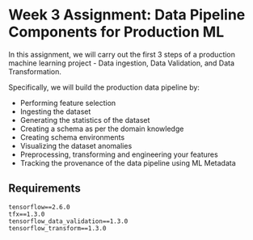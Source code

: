 # Week 3 Assignment: Data Pipeline Components for Production ML

In this assignment, we will carry out the first 3 steps of a production machine learning project - Data ingestion, Data Validation, and Data Transformation.

Specifically, we will build the production data pipeline by:
* Performing feature selection
* Ingesting the dataset
* Generating the statistics of the dataset
* Creating a schema as per the domain knowledge
* Creating schema environments
* Visualizing the dataset anomalies
* Preprocessing, transforming and engineering your features
* Tracking the provenance of the data pipeline using ML Metadata

## Requirements
`tensorflow==2.6.0`  
`tfx==1.3.0`  
`tensorflow_data_validation==1.3.0`  
`tensorflow_transform==1.3.0`